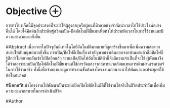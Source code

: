 # Objective ⊕
การทำโปรเจ็คนี้มีจุดประสงค์ที่จะทำให้ผู้สูงอายุหรือผู้คนที่มีวลาอย่างจำกัดนำเวลาไปใช้ประโชน์อย่างอื่นได้ โดยได้คิดค้นสิ่งประดิษฐ์สวิตช์เปิด-ปิดอัตโนมัติขึ้นมาเพื่อทำให้ประหยัดเวลาในการใช้งานและมีความสะดวกมากยิ่งขึ้น


#Abstract
เนื่องจากในปัจจุบันมีเทคโนโลยีอัตโนมัติมากมายที่ถูกสร้างขึ้นมาเพื่อเพิ่มความสะดวกสบายให้กับมนุษย์มากยิ่งขึ้น การเปิด/ปิดไฟก็เป็นเรื่องสำคัญหากเราเดินออกจากบ้านมาแล้วลืมปิดไฟก็รู้สึกว่าไม่อยากกลับเข้าไปปิดอีกแล้ว ระบบเปิด/ปิดไฟอัตโนมัติตัวนี้จึงมีความจำเป็นที่จะใช้ ผู้พัฒนาจึงได้จำลองระบบเปิด/ปิดไฟอัตโนมัติขึ้นมาแต่ใช้การวัดแสงจากสภาพแวดล้อมแทนการเดินผ่านเซนเซอร์ในการใช้งานจริง ทั้งนี้เพื่อจำลองและดูการทำงานขั้นต้นขงโครงงานก่อนจะนำไปพัฒนาและประยุกต์ใช้ต่อในอนาคต


#Benefit
นำโครงงานไปพัฒนาเป็นระบบเปิด/ปิดไฟอัตโนมัติที่ใช้งานได้จริงในชีวิตประจำวันเพื่อเพิ่มความสะดวกสบายในการดำเนินชีวิต

#Author

